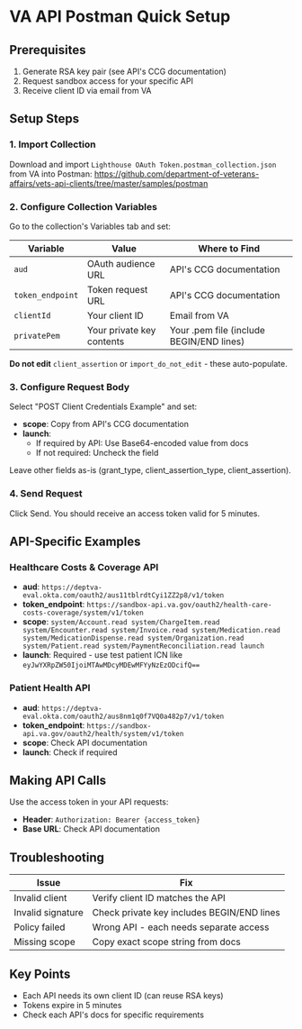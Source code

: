 # VA API Postman Quick Setup

## Prerequisites
1. Generate RSA key pair (see API's CCG documentation)
2. Request sandbox access for your specific API
3. Receive client ID via email from VA

## Setup Steps

### 1. Import Collection
Download and import `Lighthouse OAuth Token.postman_collection.json` from VA into Postman: https://github.com/department-of-veterans-affairs/vets-api-clients/tree/master/samples/postman

### 2. Configure Collection Variables
Go to the collection's Variables tab and set:

| Variable | Value | Where to Find |
|----------|-------|---------------|
| `aud` | OAuth audience URL | API's CCG documentation |
| `token_endpoint` | Token request URL | API's CCG documentation |
| `clientId` | Your client ID | Email from VA |
| `privatePem` | Your private key contents | Your .pem file (include BEGIN/END lines) |

**Do not edit** `client_assertion` or `import_do_not_edit` - these auto-populate.

### 3. Configure Request Body
Select "POST Client Credentials Example" and set:

- **scope**: Copy from API's CCG documentation
- **launch**: 
  - If required by API: Use Base64-encoded value from docs
  - If not required: Uncheck the field

Leave other fields as-is (grant_type, client_assertion_type, client_assertion).

### 4. Send Request
Click Send. You should receive an access token valid for 5 minutes.

## API-Specific Examples

### Healthcare Costs & Coverage API
- **aud**: `https://deptva-eval.okta.com/oauth2/aus11tblrdtCyi1ZZ2p8/v1/token`
- **token_endpoint**: `https://sandbox-api.va.gov/oauth2/health-care-costs-coverage/system/v1/token`
- **scope**: `system/Account.read system/ChargeItem.read system/Encounter.read system/Invoice.read system/Medication.read system/MedicationDispense.read system/Organization.read system/Patient.read system/PaymentReconciliation.read launch`
- **launch**: Required - use test patient ICN like `eyJwYXRpZW50IjoiMTAwMDcyMDEwMFYyNzEzODcifQ==`

### Patient Health API
- **aud**: `https://deptva-eval.okta.com/oauth2/aus8nm1q0f7VQ0a482p7/v1/token`
- **token_endpoint**: `https://sandbox-api.va.gov/oauth2/health/system/v1/token`
- **scope**: Check API documentation
- **launch**: Check if required

## Making API Calls
Use the access token in your API requests:
- **Header**: `Authorization: Bearer {access_token}`
- **Base URL**: Check API documentation

## Troubleshooting

| Issue | Fix |
|-------|-----|
| Invalid client | Verify client ID matches the API |
| Invalid signature | Check private key includes BEGIN/END lines |
| Policy failed | Wrong API - each needs separate access |
| Missing scope | Copy exact scope string from docs |

## Key Points
- Each API needs its own client ID (can reuse RSA keys)
- Tokens expire in 5 minutes
- Check each API's docs for specific requirements
